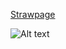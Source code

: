[Strawpage](https://lukazlovie.straw.page)





![Alt text](https://media.discordapp.net/attachments/1389137448726171705/1389137492158185563/Baslksz368_20250630094948.png?ex=6863869b&is=6862351b&hm=bb6e10133ebcbd62cc730c8fa66818a08d451d3f4ea7953d09a734e765270ce6&
)




